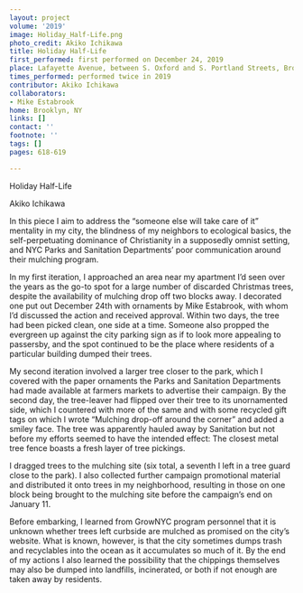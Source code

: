 ```yaml
---
layout: project
volume: '2019'
image: Holiday_Half-Life.png
photo_credit: Akiko Ichikawa
title: Holiday Half-Life
first_performed: first performed on December 24, 2019
place: Lafayette Avenue, between S. Oxford and S. Portland Streets, Brooklyn, NY
times_performed: performed twice in 2019
contributor: Akiko Ichikawa
collaborators:
- Mike Estabrook
home: Brooklyn, NY
links: []
contact: ''
footnote: ''
tags: []
pages: 618-619

---
```


Holiday Half-Life

Akiko Ichikawa

In this piece I aim to address the “someone else will take care of it” mentality in my city, the blindness of my neighbors to ecological basics, the self-perpetuating dominance of Christianity in a supposedly omnist setting, and NYC Parks and Sanitation Departments’ poor communication around their mulching program.

In my first iteration, I approached an area near my apartment I’d seen over the years as the go-to spot for a large number of discarded Christmas trees, despite the availability of mulching drop off two blocks away. I decorated one put out December 24th with ornaments by Mike Estabrook, with whom I’d discussed the action and received approval. Within two days, the tree had been picked clean, one side at a time. Someone also propped the evergreen up against the city parking sign as if to look more appealing to passersby, and the spot continued to be the place where residents of a particular building dumped their trees.

My second iteration involved a larger tree closer to the park, which I covered with the paper ornaments the Parks and Sanitation Departments had made available at farmers markets to advertise their campaign. By the second day, the tree-leaver had flipped over their tree to its unornamented side, which I countered with more of the same and with some recycled gift tags on which I wrote “Mulching drop-off around the corner” and added a smiley face. The tree was apparently hauled away by Sanitation but not before my efforts seemed to have the intended effect: The closest metal tree fence boasts a fresh layer of tree pickings.

I dragged trees to the mulching site (six total, a seventh I left in a tree guard close to the park). I also collected further campaign promotional material and distributed it onto trees in my neighborhood, resulting in those on one block being brought to the mulching site before the campaign’s end on January 11.

Before embarking, I learned from GrowNYC program personnel that it is unknown whether trees left curbside are mulched as promised on the city’s website. What is known, however, is that the city sometimes dumps trash and recyclables into the ocean as it accumulates so much of it. By the end of my actions I also learned the possibility that the chippings themselves may also be dumped into landfills, incinerated, or both if not enough are taken away by residents.
